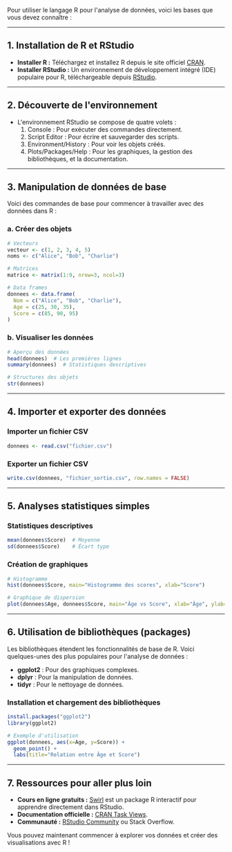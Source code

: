 Pour utiliser le langage R pour l'analyse de données, voici les bases que vous devez connaître :

---

## 1. **Installation de R et RStudio**
- **Installer R :** Téléchargez et installez R depuis le site officiel [CRAN](https://cran.r-project.org/).
- **Installer RStudio :** Un environnement de développement intégré (IDE) populaire pour R, téléchargeable depuis [RStudio](https://posit.co/downloads/).

---

## 2. **Découverte de l'environnement**
- L'environnement RStudio se compose de quatre volets :
  1. Console : Pour exécuter des commandes directement.
  2. Script Editor : Pour écrire et sauvegarder des scripts.
  3. Environment/History : Pour voir les objets créés.
  4. Plots/Packages/Help : Pour les graphiques, la gestion des bibliothèques, et la documentation.

---

## 3. **Manipulation de données de base**
Voici des commandes de base pour commencer à travailler avec des données dans R :

### a. **Créer des objets**
```R
# Vecteurs
vecteur <- c(1, 2, 3, 4, 5)
noms <- c("Alice", "Bob", "Charlie")

# Matrices
matrice <- matrix(1:9, nrow=3, ncol=3)

# Data frames
donnees <- data.frame(
  Nom = c("Alice", "Bob", "Charlie"),
  Age = c(25, 30, 35),
  Score = c(85, 90, 95)
)
```

### b. **Visualiser les données**
```R
# Aperçu des données
head(donnees)  # Les premières lignes
summary(donnees)  # Statistiques descriptives

# Structures des objets
str(donnees)
```

---

## 4. **Importer et exporter des données**
### Importer un fichier CSV
```R
donnees <- read.csv("fichier.csv")
```

### Exporter un fichier CSV
```R
write.csv(donnees, "fichier_sortie.csv", row.names = FALSE)
```

---

## 5. **Analyses statistiques simples**
### Statistiques descriptives
```R
mean(donnees$Score)  # Moyenne
sd(donnees$Score)    # Écart type
```

### Création de graphiques
```R
# Histogramme
hist(donnees$Score, main="Histogramme des scores", xlab="Score")

# Graphique de dispersion
plot(donnees$Age, donnees$Score, main="Âge vs Score", xlab="Âge", ylab="Score")
```

---

## 6. **Utilisation de bibliothèques (packages)**
Les bibliothèques étendent les fonctionnalités de base de R. Voici quelques-unes des plus populaires pour l'analyse de données :
- **ggplot2** : Pour des graphiques complexes.
- **dplyr** : Pour la manipulation de données.
- **tidyr** : Pour le nettoyage de données.

### Installation et chargement des bibliothèques
```R
install.packages("ggplot2")
library(ggplot2)

# Exemple d'utilisation
ggplot(donnees, aes(x=Age, y=Score)) +
  geom_point() +
  labs(title="Relation entre Âge et Score")
```

---

## 7. **Ressources pour aller plus loin**
- **Cours en ligne gratuits :** [Swirl](https://swirlstats.com/) est un package R interactif pour apprendre directement dans RStudio.
- **Documentation officielle :** [CRAN Task Views](https://cran.r-project.org/web/views/).
- **Communauté :** [RStudio Community](https://community.rstudio.com/) ou Stack Overflow.

Vous pouvez maintenant commencer à explorer vos données et créer des visualisations avec R !
